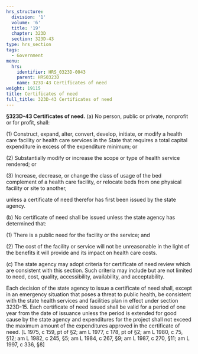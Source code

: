 ```yaml
---
hrs_structure:
  division: '1'
  volume: '6'
  title: '19'
  chapter: 323D
  section: 323D-43
type: hrs_section
tags:
  - Government
menu:
  hrs:
    identifier: HRS_0323D-0043
    parent: HRS0323D
    name: 323D-43 Certificates of need
weight: 19115
title: Certificates of need
full_title: 323D-43 Certificates of need
---
```

**§323D-43 Certificates of need.** (a) No person, public or private, nonprofit or for profit, shall:

(1) Construct, expand, alter, convert, develop, initiate, or modify a health care facility or health care services in the State that requires a total capital expenditure in excess of the expenditure minimum; or

(2) Substantially modify or increase the scope or type of health service rendered; or

(3) Increase, decrease, or change the class of usage of the bed complement of a health care facility, or relocate beds from one physical facility or site to another,

unless a certificate of need therefor has first been issued by the state agency.

(b) No certificate of need shall be issued unless the state agency has determined that:

(1) There is a public need for the facility or the service; and

(2) The cost of the facility or service will not be unreasonable in the light of the benefits it will provide and its impact on health care costs.

(c) The state agency may adopt criteria for certificate of need review which are consistent with this section. Such criteria may include but are not limited to need, cost, quality, accessibility, availability, and acceptability.

Each decision of the state agency to issue a certificate of need shall, except in an emergency situation that poses a threat to public health, be consistent with the state health services and facilities plan in effect under section 323D-15\. Each certificate of need issued shall be valid for a period of one year from the date of issuance unless the period is extended for good cause by the state agency and expenditures for the project shall not exceed the maximum amount of the expenditures approved in the certificate of need. [L 1975, c 159, pt of §2; am L 1977, c 178, pt of §2; am L 1980, c 75, §12; am L 1982, c 245, §5; am L 1984, c 267, §9; am L 1987, c 270, §11; am L 1997, c 336, §8]